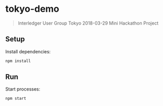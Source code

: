 # tokyo-demo
> Interledger User Group Tokyo 2018-03-29 Mini Hackathon Project

## Setup

Install dependencies:

```sh
npm install
```

## Run

Start processes:

```sh
npm start
```
